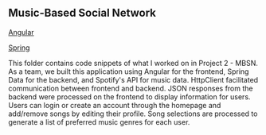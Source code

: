 ## Music-Based Social Network

   [Angular](https://github.com/alexbumpers/project2-angular-ANM)

   [Spring](https://github.com/alexbumpers/project2-java-ANM)
   
   This folder contains code snippets of what I worked on in Project 2 - MBSN. As a team, we built this application using Angular for the frontend, Spring Data for the backend, and Spotify's API for music data. 
   HttpClient facilitated communication between frontend and backend. JSON responses from the backend were processed on the frontend to display information for users. Users can login or create an account through the homepage and add/remove songs by editing their profile. Song selections are processed to generate a list of preferred music genres for each user. 